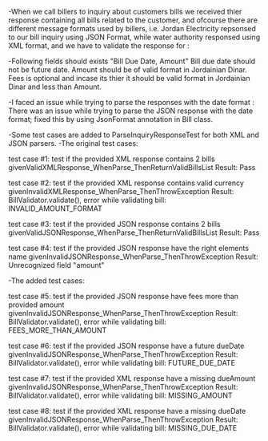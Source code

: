 -When we call billers to inquiry about customers bills we received thier response containing all bills related to the customer, and ofcourse there are different message formats used by billers, i.e. Jordan Electricity repsonsed to our bill inquiry using JSON Format, while water authority responsed using XML format, and we have to validate the response for :

-Following fields should exists "Bill Due Date, Amount"
Bill due date should not be future date.
Amount should be of valid format in Jordainian Dinar.
Fees is optional and incase its thier it should be valid format in Jordainian Dinar and less than Amount.


-I faced an issue while trying to parse the responses with the date format :
There was an issue while trying to parse the JSON response with the date format; fixed this by using JsonFormat annotation in Bill class.


-Some test cases are added to ParseInquiryResponseTest for both XML and JSON parsers.
-The original test cases:

test case #1: test if the provided XML response contains 2 bills
givenValidXMLResponse_WhenParse_ThenReturnValidBillsList
Result: Pass

test case #2: test if the provided XML response contains valid currency
givenInvalidXMLResponse_WhenParse_ThenThrowException
Result: BillValidator.validate(), error while validating bill: INVALID_AMOUNT_FORMAT

test case #3: test if the provided JSON response contains 2 bills
givenValidJSONResponse_WhenParse_ThenReturnValidBillsList
Result: Pass

test case #4: test if the provided JSON response have the right elements name
givenInvalidJSONResponse_WhenParse_ThenThrowException
Result: Unrecognized field "amount"

-The added test cases:

test case #5: test if the provided JSON response have fees more than provided amount
givenInvalidJSONResponse_WhenParse_ThenThrowException
Result: BillValidator.validate(), error while validating bill: FEES_MORE_THAN_AMOUNT

test case #6: test if the provided JSON response have a future dueDate
givenInvalidJSONResponse_WhenParse_ThenThrowException
Result: BillValidator.validate(), error while validating bill: FUTURE_DUE_DATE

test case #7: test if the provided XML response have a missing dueAmount
givenInvalidJSONResponse_WhenParse_ThenThrowException
Result: BillValidator.validate(), error while validating bill: MISSING_AMOUNT

test case #8: test if the provided XML response have a missing dueDate
givenInvalidJSONResponse_WhenParse_ThenThrowException
Result: BillValidator.validate(), error while validating bill: MISSING_DUE_DATE


